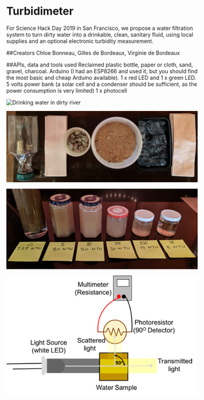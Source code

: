 # Turbidimeter
For Science Hack Day 2019 in San Francisco, we propose a water filtration system to turn dirty water into a drinkable, clean, sanitary fluid, using local supplies and an optional electronic turbidity measurement.

##Creators
Chloe Bonneau, Gilles de Bordeaux, Virginie de Bordeaux

##APIs, data and tools used
Reclaimed plastic bottle, paper or cloth, sand, gravel, charcoal.
Arduino (I had an ESP8266 and used it, but you should find the most basic and cheap Arduino available).
1 x red LED and 1 x green LED.
5 volts power bank (a solar cell and a condenser should be sufficient, as the power consumption is very limited)
1 x photocell

![Drinking water in dirty river](https://github.com/GillesdeB/Turbidimeter/blob/master/Kids%20drinking%20dirty%20river%20water.jpg)

![Material](https://github.com/GillesdeB/Turbidimeter/blob/master/Turbidimeter%20IMG.jpg)

![Filtartion steps](https://github.com/GillesdeB/Turbidimeter/blob/master/IMG_20191020_095920.jpg)

![Turbidity measurement](https://github.com/GillesdeB/Turbidimeter/blob/master/Turbidimeter.png)
